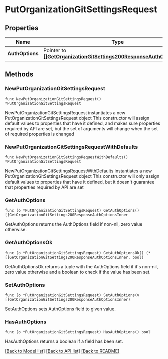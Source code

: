 # PutOrganizationGitSettingsRequest

## Properties

Name | Type | Description | Notes
------------ | ------------- | ------------- | -------------
**AuthOptions** | Pointer to [**[]GetOrganizationGitSettings200ResponseAuthOptionsInner**](GetOrganizationGitSettings200ResponseAuthOptionsInner.md) | List of Git configurations | [optional] 

## Methods

### NewPutOrganizationGitSettingsRequest

`func NewPutOrganizationGitSettingsRequest() *PutOrganizationGitSettingsRequest`

NewPutOrganizationGitSettingsRequest instantiates a new PutOrganizationGitSettingsRequest object
This constructor will assign default values to properties that have it defined,
and makes sure properties required by API are set, but the set of arguments
will change when the set of required properties is changed

### NewPutOrganizationGitSettingsRequestWithDefaults

`func NewPutOrganizationGitSettingsRequestWithDefaults() *PutOrganizationGitSettingsRequest`

NewPutOrganizationGitSettingsRequestWithDefaults instantiates a new PutOrganizationGitSettingsRequest object
This constructor will only assign default values to properties that have it defined,
but it doesn't guarantee that properties required by API are set

### GetAuthOptions

`func (o *PutOrganizationGitSettingsRequest) GetAuthOptions() []GetOrganizationGitSettings200ResponseAuthOptionsInner`

GetAuthOptions returns the AuthOptions field if non-nil, zero value otherwise.

### GetAuthOptionsOk

`func (o *PutOrganizationGitSettingsRequest) GetAuthOptionsOk() (*[]GetOrganizationGitSettings200ResponseAuthOptionsInner, bool)`

GetAuthOptionsOk returns a tuple with the AuthOptions field if it's non-nil, zero value otherwise
and a boolean to check if the value has been set.

### SetAuthOptions

`func (o *PutOrganizationGitSettingsRequest) SetAuthOptions(v []GetOrganizationGitSettings200ResponseAuthOptionsInner)`

SetAuthOptions sets AuthOptions field to given value.

### HasAuthOptions

`func (o *PutOrganizationGitSettingsRequest) HasAuthOptions() bool`

HasAuthOptions returns a boolean if a field has been set.


[[Back to Model list]](../README.md#documentation-for-models) [[Back to API list]](../README.md#documentation-for-api-endpoints) [[Back to README]](../README.md)


